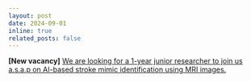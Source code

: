 ```yaml
---
layout: post
date: 2024-09-01
inline: true
related_posts: false
---
```


**[New vacancy]** [We are looking for a 1-year junior researcher to join us a.s.a.p on AI-based stroke mimic identification using MRI images.](/opportunities/)
